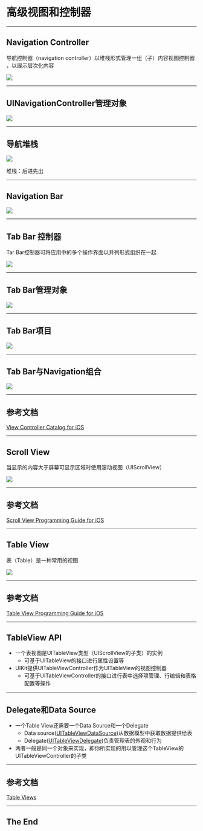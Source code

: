 

# 高级视图和控制器

---

## Navigation Controller

导航控制器（navigation controller）以堆栈形式管理一组（子）内容视图控制器 ，以展示层次化内容

![](https://developer.apple.com/library/content/documentation/WindowsViews/Conceptual/ViewControllerCatalog/Art/photos_app.jpg) <!-- .element height="40%" width="50%" --> 


---

## UINavigationController管理对象

![](https://developer.apple.com/library/content/documentation/WindowsViews/Conceptual/ViewControllerCatalog/Art/nav_controllers_objects.jpg) <!-- .element height="50%" width="50%" --> 

---

## 导航堆栈

![](https://developer.apple.com/library/content/documentation/WindowsViews/Conceptual/ViewControllerCatalog/Art/nav_controllers_stack.jpg) <!-- .element height="50%" width="50%" --> 

堆栈：后进先出


---

## Navigation Bar

![](https://developer.apple.com/library/content/documentation/WindowsViews/Conceptual/ViewControllerCatalog/Art/navbar_custom.jpg)



---

## Tab Bar 控制器

Tar Bar控制器可将应用中的多个操作界面以并列形式组织在一起

![](https://developer.apple.com/library/content/documentation/WindowsViews/Conceptual/ViewControllerCatalog/Art/tabbar_controllerviews.jpg) <!-- .element height="50%" width="50%" --> 

---

## Tab Bar管理对象

![](https://developer.apple.com/library/content/documentation/WindowsViews/Conceptual/ViewControllerCatalog/Art/tabbar_objects_2x.png) <!-- .element height="50%" width="50%" --> 



---

## Tab Bar项目 

![](https://developer.apple.com/library/content/documentation/WindowsViews/Conceptual/ViewControllerCatalog/Art/vc_tabbar_objects.jpg)  <!-- .element height="50%" width="50%" -->


---

## Tab Bar与Navigation组合

![](https://developer.apple.com/library/content/documentation/WindowsViews/Conceptual/ViewControllerCatalog/Art/NavigationViews_2x.png) <!-- .element height="50%" width="50%" --> 

---

## 参考文档

[View Controller Catalog for iOS](https://developer.apple.com/library/ios/documentation/WindowsViews/Conceptual/ViewControllerCatalog/Introduction.html)


---

## Scroll View

当显示的内容大于屏幕可显示区域时使用滚动视图（UIScrollView）

![](https://developer.apple.com/library/content/documentation/WindowsViews/Conceptual/UIScrollView_pg/Art/NSImageView_UIScrollView.jpg)

---

## 参考文档


[Scroll View Programming Guide for iOS](https://developer.apple.com/library/content/documentation/WindowsViews/Conceptual/UIScrollView_pg/Introduction/Introduction.html)


---


## Table View

表（Table）是一种常用的视图

![](https://developer.apple.com/library/content/documentation/UserExperience/Conceptual/TableView_iPhone/Art/types_of_table_views.jpg) <!-- .element height="50%" width="65%" --> 

---

## 参考文档


[Table View Programming Guide for iOS](https://developer.apple.com/library/content/documentation/UserExperience/Conceptual/TableView_iPhone/AboutTableViewsiPhone/AboutTableViewsiPhone.html) 



---

## TableView API

- 一个表视图是UITableView类型（UIScrollView的子类）的实例
  + 可基于UITableView的接口进行属性设置等
- UIKit提供UITableViewController作为UITableView的视图控制器
  + 可基于UITableViewController的接口进行表中选择项管理、行编辑和表格配置等操作

---

## Delegate和Data Source

- 一个Table View还需要一个Data Source和一个Delegate
  - Data source([UITableViewDataSource](https://developer.apple.com/library/ios/documentation/UIKit/Reference/UITableViewDataSource_Protocol/index.html))从数据模型中获取数据提供给表
  - Delegate([UITableViewDelegate](https://developer.apple.com/library/ios/documentation/UIKit/Reference/UITableViewDelegate_Protocol/index.html))负责管理表的外观和行为 
- 两者一般是同一个对象来实现，即你所实现的用以管理这个TableView的UITableViewController的子类

---


## 参考文档


[Table Views](https://developer.apple.com/documentation/uikit/views_and_controls/table_views)


---

## The End